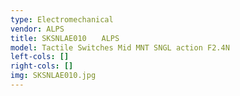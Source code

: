 ```yaml
---
type: Electromechanical
vendor: ALPS
title: SKSNLAE010　　ALPS
model: Tactile Switches Mid MNT SNGL action F2.4N
left-cols: []
right-cols: []
img: SKSNLAE010.jpg
---
```

